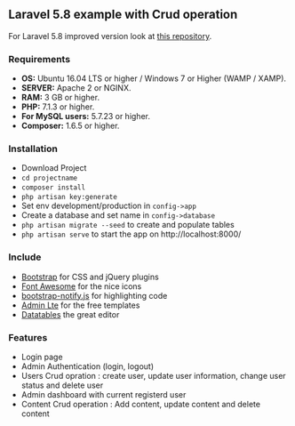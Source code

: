 ## Laravel 5.8 example with Crud operation ##

For Laravel 5.8 improved version look at [this repository](https://github.com/tbsphpdev/Laraval-5.8-Admin-Authentication-And-CRUD-Opration-Demo).

### Requirements ###
* **OS:** Ubuntu 16.04 LTS or higher / Windows 7 or Higher (WAMP / XAMP).
* **SERVER:** Apache 2 or NGINX.
* **RAM:** 3 GB or higher.
* **PHP:** 7.1.3 or higher.
* **For MySQL users:** 5.7.23 or higher.
* **Composer:** 1.6.5 or higher.

### Installation ###

* Download Project 
* `cd projectname`
* `composer install`
* `php artisan key:generate`
* Set env development/production in `config->app` 
* Create a database and set name in  `config->database` 
* `php artisan migrate --seed` to create and populate tables
* `php artisan serve` to start the app on http://localhost:8000/

### Include ###

* [Bootstrap](http://getbootstrap.com) for CSS and jQuery plugins
* [Font Awesome](http://fortawesome.github.io/Font-Awesome) for the nice icons
* [bootstrap-notify.js](http://bootstrap-notify.remabledesigns.com/) for highlighting code
* [Admin Lte](https://adminlte.io/themes/AdminLTE/index2.html) for the free templates
* [Datatables](https://datatables.net/) the great editor

### Features ###

* Login page
* Admin Authentication (login, logout)
* Users Crud opration : create user, update user information, change user status and delete user 
* Admin dashboard with current registerd user
*  Content Crud operation : Add content, update content and delete content